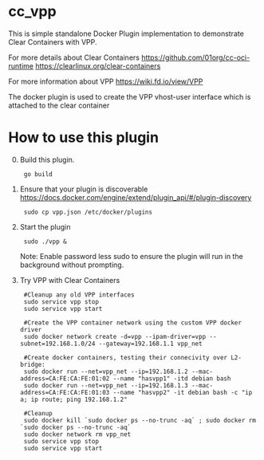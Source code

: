 # cc_vpp

This is simple standalone Docker Plugin implementation to demonstrate Clear Containers with VPP.

For more details about Clear Containers
https://github.com/01org/cc-oci-runtime
https://clearlinux.org/clear-containers

For more information about VPP
https://wiki.fd.io/view/VPP

The docker plugin is used to create the VPP vhost-user interface which is attached to the clear container

# How to use this plugin


0. Build this plugin. 

        go build

1. Ensure that your plugin is discoverable https://docs.docker.com/engine/extend/plugin_api/#/plugin-discovery

        sudo cp vpp.json /etc/docker/plugins


2. Start the plugin

        sudo ./vpp &
        
   Note: Enable password less sudo to ensure the plugin will run in the background without prompting.

3. Try VPP with Clear Containers

        #Cleanup any old VPP interfaces
        sudo service vpp stop
        sudo service vpp start

        #Create the VPP container network using the custom VPP docker driver
        sudo docker network create -d=vpp --ipam-driver=vpp --subnet=192.168.1.0/24 --gateway=192.168.1.1 vpp_net

        #Create docker containers, testing their connecivity over L2-bridge:
        sudo docker run --net=vpp_net --ip=192.168.1.2 --mac-address=CA:FE:CA:FE:01:02 --name "hasvpp1" -itd debian bash
        sudo docker run --net=vpp_net --ip=192.168.1.3 --mac-address=CA:FE:CA:FE:01:03 --name "hasvpp2" -it debian bash -c "ip a; ip route; ping 192.168.1.2"

        #Cleanup
        sudo docker kill `sudo docker ps --no-trunc -aq` ; sudo docker rm `sudo docker ps --no-trunc -aq`
        sudo docker network rm vpp_net
        sudo service vpp stop
        sudo service vpp start
